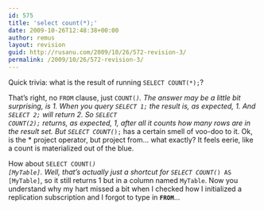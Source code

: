 ```yaml
---
id: 575
title: 'select count(*);'
date: 2009-10-26T12:48:38+00:00
author: remus
layout: revision
guid: http://rusanu.com/2009/10/26/572-revision-3/
permalink: /2009/10/26/572-revision-3/
---
```

Quick trivia: what is the result of running <code class="prettyprint lang-sql">SELECT COUNT(*);</code>?

That&#8217;s right, no <code class="prettyprint lang-sql">FROM</code> clause, just <code class="prettyprint lang-sql">COUNT(*)</code>. The answer may be a little bit surprising, is <bb>1</bb>. When you query <code class="prettyprint lang-sql">SELECT 1;</code> the result is, as expected, 1. And <code class="prettyprint lang-sql">SELECT 2;</code> will return 2. So <code class="prettyprint lang-sql">SELECT COUNT(2);</code> returns, as expected, 1, after all it counts how many rows are in the result set. But <code class="prettyprint lang-sql">SELECT COUNT(*);</code> has a certain smell of voo-doo to it. Ok, is the * project operator, but project from&#8230; what exactly? It feels eerie, like a count is materialized out of the blue.

How about <code class="prettyprint lang-sql">SELECT COUNT(*) [MyTable]</code>. Well, that&#8217;s actually just a shortcut for <code class="prettyprint lang-sql">SELECT COUNT(*) AS [MyTable]</code>, so it still returns 1 but in a column named <code class="prettyprint lang-sql">MyTable</code>. Now you understand why my hart missed a bit when I checked how I initialized a replication subscription and I forgot to type in **<code class="prettyprint lang-sql">FROM</code>**&#8230;